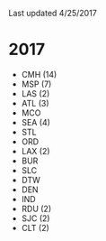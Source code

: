 Last updated 4/25/2017

# 2017
* CMH (14)
* MSP (7)
* LAS (2)
* ATL (3)
* MCO
* SEA (4)
* STL
* ORD
* LAX (2)
* BUR
* SLC
* DTW
* DEN
* IND
* RDU (2)
* SJC (2)
* CLT (2)

